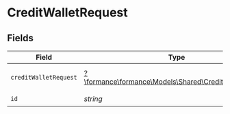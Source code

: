 # CreditWalletRequest


## Fields

| Field                                                                                               | Type                                                                                                | Required                                                                                            | Description                                                                                         | Example                                                                                             |
| --------------------------------------------------------------------------------------------------- | --------------------------------------------------------------------------------------------------- | --------------------------------------------------------------------------------------------------- | --------------------------------------------------------------------------------------------------- | --------------------------------------------------------------------------------------------------- |
| `creditWalletRequest`                                                                               | [?\formance\formance\Models\Shared\CreditWalletRequest](../../Models/Shared/CreditWalletRequest.md) | :heavy_minus_sign:                                                                                  | N/A                                                                                                 | {"amount":{"asset":"USD/2","amount":100},"metadata":{"key":""},"sources":[]}                        |
| `id`                                                                                                | *string*                                                                                            | :heavy_check_mark:                                                                                  | N/A                                                                                                 |                                                                                                     |